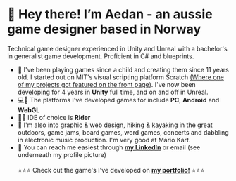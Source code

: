 # 🦘 Hey there! I’m Aedan - an aussie game designer based in Norway 
Technical game designer experienced in Unity and Unreal with a bachelor's in generalist game development. Proficient in C# and blueprints.
- 🐣 I've been playing games since a child and creating them since 11 years old. I started out on MIT's visual scripting platform Scratch [(Where one of my projects got featured on the front page)](https://scratch.mit.edu/projects/11436928/). I've now been developing for 4 years in **Unity** full time, and on and off in Unreal.
- 💻📲 The platforms I've developed games for include **PC**, **Android** and **WebGL**
- 👨‍💻 IDE of choice is **Rider**
- 🛶 I'm also into graphic & web design, hiking & kayaking in the great outdoors, game jams, board games, word games, concerts and dabbling in electronic music production. I'm very good at Mario Kart.
- 📨 You can reach me easiest through [**my LinkedIn**](www.linkedin.com/in/aedans) or email (see underneath my profile picture)
<br> <br>⭐⭐⭐ Check out the game's I've developed on [**my portfolio!**](https://aedan.games) ⭐⭐⭐
